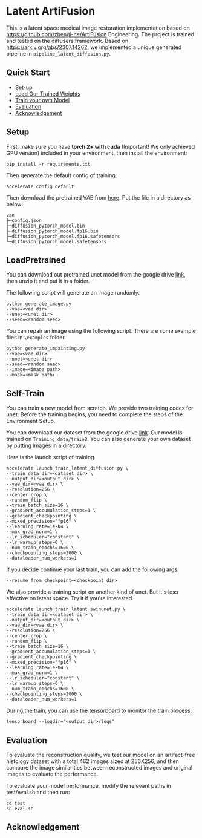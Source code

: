 # Latent ArtiFusion

This is a latent space medical image restoration implementation based on https://github.com/zhenqi-he/ArtiFusion Engineering. The project is trained and tested on the diffusers framework. Based on https://arxiv.org/abs/2307.14262, we implemented a unique generated pipeline in `pipeline_latent_diffusion.py`.

## Quick Start

- [Set-up](#Setup)
- [Load Our Trained Weights](#LoadPretrained)
- [Train your own Model](#Self-Train)
- [Evaluation](#Evaluation)
- [Acknowledgement](#Acknowledgement)


## Setup

First, make sure you have **torch 2+ with cuda** (Important! We only achieved GPU version) included in your environment, then install the environment:

```
pip install -r requirements.txt
```

Then generate the default config of training:

```
accelerate config default
```

Then download the pretrained VAE from [here](https://huggingface.co/runwayml/stable-diffusion-v1-5/tree/main/vae). Put the file in a directory as below:

```
vae
├─config.json
├─diffusion_pytorch_model.bin
├─diffusion_pytorch_model.fp16.bin
├─diffusion_pytorch_model.fp16.safetensors
└─diffusion_pytorch_model.safetensors
```

## LoadPretrained


You can download out pretrained unet model from the google drive [link](https://drive.google.com/file/d/1actPH17G3ksi051_hsGTIVSJeqTL0BbH/view?usp=sharing), then unzip it and put it in a folder.

The following script will generate an image randomly.

```
python generate_image.py 
--vae=<vae dir> 
--unet=<unet dir>
--seed=<random seed>
```

You can repair an image using the following script. There are some example files in `\examples` folder.

```
python generate_impainting.py
--vae=<vae dir> 
--unet=<unet dir>
--seed=<random seed>
--image=<image path> 
--mask=<mask path>
```

## Self-Train

You can train a new model from scratch. We provide two training codes for unet. Before the training begins, you need to complete the steps of the Environment Setup.

You can download our dataset from the google drive [link](https://drive.google.com/drive/folders/13SDZzcgtO3RIdZIiteb-jo3hUtGAqOuq). Our model is trained on `Training_data/trainB`. You can also generate your own dataset by putting images in a directory.

Here is the launch script of training.

```
accelerate launch train_latent_diffusion.py \
--train_data_dir=<dataset dir> \
--output_dir=<output dir> \
--vae_dir=<vae dir> \
--resolution=256 \
--center_crop \
--random_flip \
--train_batch_size=16 \
--gradient_accumulation_steps=1 \
--gradient_checkpointing \
--mixed_precision="fp16" \
--learning_rate=1e-04 \
--max_grad_norm=1 \
--lr_scheduler="constant" \
--lr_warmup_steps=0 \
--num_train_epochs=1600 \
--checkpointing_steps=2000 \
--dataloader_num_workers=1
```

If you decide continue your last train, you can add the following args:

```
--resume_from_checkpoint=<checkpoint dir> 
```

We also provide a training script on another kind of unet. But it's less effective on latent space. Try it if you're interested.

```
accelerate launch train_latent_swinunet.py \
--train_data_dir=<dataset dir> \
--output_dir=<output dir> \
--vae_dir=<vae dir> \
--resolution=256 \
--center_crop \
--random_flip \
--train_batch_size=16 \
--gradient_accumulation_steps=1 \
--gradient_checkpointing \
--mixed_precision="fp16" \
--learning_rate=1e-04 \
--max_grad_norm=1 \
--lr_scheduler="constant" \
--lr_warmup_steps=0 \
--num_train_epochs=1600 \
--checkpointing_steps=2000 \
--dataloader_num_workers=1
```

During the train, you can use the tensorboard to monitor the train process:

```
tensorboard --logdir="<output_dir>/logs"
```
## Evaluation

To evaluate the reconstruction quality, we test our model on an artifact-free histology dataset with a total 462 images sized at 256X256, and then compare the image similarities between reconstructed images and original images to evaluate the performance. 

To evaluate your model performance, modify the relevant paths in test/eval.sh and then run:

```
cd test
sh eval.sh
```

## Acknowledgement
